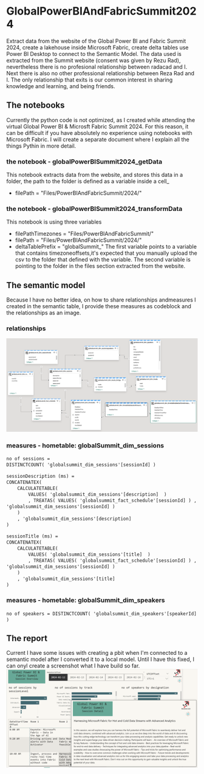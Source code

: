 # GlobalPowerBIAndFabricSummit2024
Extract data from the website of the Global Power BI and Fabric Summit 2024, create a lakehouse inside Microsoft Fabric, create delta tables use Power BI Desktop to connect to the Semantic Model.
The data used is extracted from the Summit website (consent was given by Rezu Rad), nevertheless there is no profesional relationship between radacad and I. Next there is also no other professional relationship between Reza Rad and I. The only relationship that exits is our common interest in sharing knowledge and learning, and being friends.
## The notebooks
Currently the python code is not optimized, as I created while attending the virtual Global Power BI & Microsft Fabric Summit 2024. For this reason, it can be difficult if you have absolutely no experience using notebooks with Microsoft Fabric. I will create a separate document where I explain all the things Pythin in more detail.
### the notebook - globalPowerBISummit2024_getData
This notebook extracts data from the website, and stores this data in a folder, the path to the folder is defined as a variable inside a cell_
+ filePath = "Files/PowerBIAndFabricSummit/2024/"
### the notebook - globalPowerBISummit2024_transformData
This notebook is using three variables
+ filePathTimezones = "Files/PowerBIAndFabricSummit/"
+ filePath = "Files/PowerBIAndFabricSummit/2024/"
+ deltaTablePrefix = "globalSummit_"
The first variable points to a variable that contains timezoneoffsets,it's expected that you manually upload the csv to the folder that defined with the variable.
The second variable is pointing to the folder in the files section extracted from the website.
## The semantic model
Because I have no better idea, on how to share relationships andmeasures I created in the semantic table, I provide these measures as codeblock and the relationships as an image.
### relationships
![Alt text](https://github.com/tomatminceddata/GlobalPowerBIAndFabricSummit2024/blob/main/images/semantic%20model%20relationships%202024-02-13.png)
### measures - hometable: globalSummit_dim_sessions
```
no of sessions = 
DISTINCTCOUNT( 'globalsummit_dim_sessions'[sessionId] )
```
```
sessionDescription (ms) = 
CONCATENATEX(
    CALCULATETABLE( 
        VALUES( 'globalsummit_dim_sessions'[description]  )
        , TREATAS( VALUES( 'globalsummit_fact_schedule'[sessionId] ) , 'globalsummit_dim_sessions'[sessionId] )
    )
    , 'globalsummit_dim_sessions'[description]
)
```
```
sessionTitle (ms) = 
CONCATENATEX(
    CALCULATETABLE( 
        VALUES( 'globalsummit_dim_sessions'[title]  )
        , TREATAS( VALUES( 'globalsummit_fact_schedule'[sessionId] ) , 'globalsummit_dim_sessions'[sessionId] )
    )
    , 'globalsummit_dim_sessions'[title]
)
```
### measures - hometable: globalSummit_dim_speakers
```
no of speakers = DISTINCTCOUNT( 'globalsummit_dim_speakers'[speakerId] )
```
## The report
Current I have some issues with creating a pbit when I'm connected to a semantic model after I converted it to a local model. Until I have this fixed, I can onyl create a screenshot what I have build so far.
![Alt text](https://github.com/tomatminceddata/GlobalPowerBIAndFabricSummit2024/blob/main/images/sampleReport%20with%20tooltippage.png)
